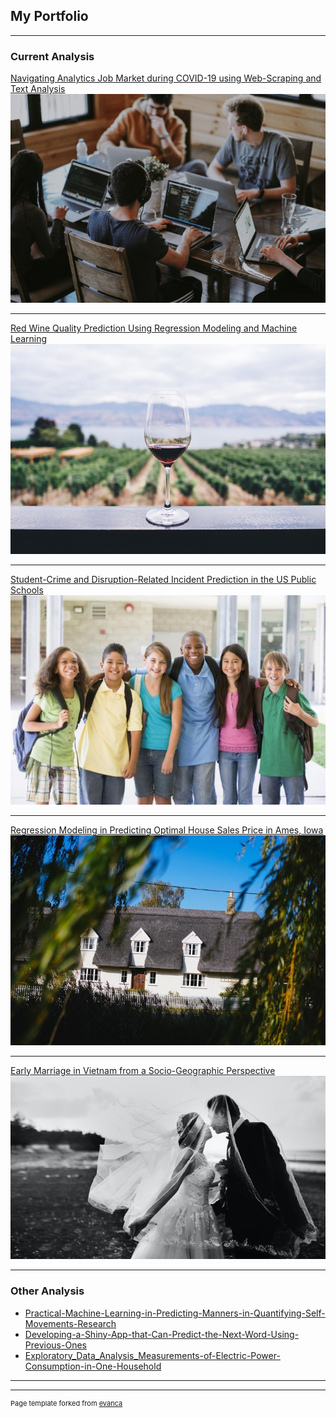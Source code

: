 ## My Portfolio

---

### Current Analysis 

[Navigating Analytics Job Market during COVID-19 using Web-Scraping and Text Analysis](https://towardsdatascience.com/how-to-navigate-analytics-job-search-during-covid-19-b6d2159fac8e)
<img src="images/2.png?raw=true"/>

---
[Red Wine Quality Prediction Using Regression Modeling and Machine Learning](https://towardsdatascience.com/red-wine-quality-prediction-using-regression-modeling-and-machine-learning-7a3e2c3e1f46)
<img src="images/3.png?raw=true"/>

---
[Student-Crime and Disruption-Related Incident Prediction in the US Public Schools](https://dextertinhnguyen.medium.com/student-crime-and-disruption-related-incident-prediction-in-the-us-public-schools-64d81ed129b1)
<img src="images/4.jpg?raw=true"/>

---
[Regression Modeling in Predicting Optimal House Sales Price in Ames, Iowa](https://towardsdatascience.com/regression-modeling-in-predicting-optimal-house-sales-price-in-ames-iowa-d5e63f6d44e2)
<img src="images/5.jfif?raw=true"/>

---
[Early Marriage in Vietnam from a Socio-Geographic Perspective](https://towardsdatascience.com/early-marriage-in-vietnam-from-a-socio-geographic-perspective-a58b1f08d162)
<img src="images/5.png?raw=true"/>

---

### Other Analysis

- [Practical-Machine-Learning-in-Predicting-Manners-in-Quantifying-Self-Movements-Research](https://github.com/DexterNgn/Practical-Machine-Learning-in-Predicting-Manners-in-Quantifying-Self-Movements-Research)
- [Developing-a-Shiny-App-that-Can-Predict-the-Next-Word-Using-Previous-Ones](https://github.com/DexterNgn/Developing-a-Shiny-App-that-Can-Predict-the-Next-Word-Using-Previous-Ones)
- [Exploratory_Data_Analysis_Measurements-of-Electric-Power-Consumption-in-One-Household](https://github.com/DexterNgn/Exploratory_Data_Analysis_Measurements-of-Electric-Power-Consumption-in-One-Household)


---




---
<p style="font-size:11px">Page template forked from <a href="https://github.com/evanca/quick-portfolio">evanca</a></p>
<!-- Remove above link if you don't want to attibute -->
